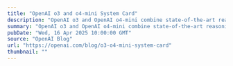 ```yaml
---
title: "OpenAI o3 and o4-mini System Card"
description: "OpenAI o3 and OpenAI o4-mini combine state-of-the-art reasoning with full tool capabilities—web browsing, Python, image and file analysis, image generation, canvas, automations, file search, and memory."
summary: "OpenAI o3 and OpenAI o4-mini combine state-of-the-art reasoning with full tool capabilities—web browsing, Python, image and file analysis, image generation, canvas, automations, file search, and memory."
pubDate: "Wed, 16 Apr 2025 10:00:00 GMT"
source: "OpenAI Blog"
url: "https://openai.com/blog/o3-o4-mini-system-card"
thumbnail: ""
---
```


